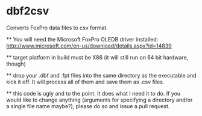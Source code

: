 dbf2csv
=======

Converts FoxPro data files to csv format.

** You will need the Microsoft FoxPro OLEDB driver installed: http://www.microsoft.com/en-us/download/details.aspx?id=14839

** target platform in build must be X86 (it will still run on 64 bit hardware, though)

** drop your .dbf and .fpt files into the same directory as the executable and kick it off. It will process all of them and save them as .csv files.

** this code is ugly and to the point. It does what I need it to do. If you would like to change anything (arguments for specifying a directory and/or a single file name maybe?), please do so and issue a pull request.
